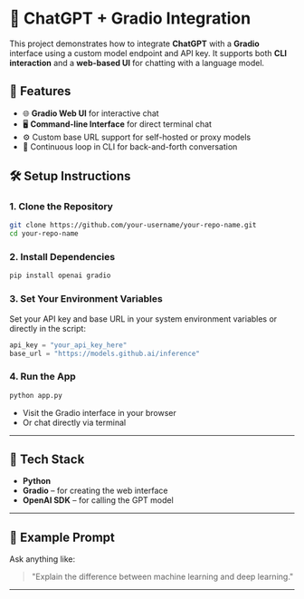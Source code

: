 
# 💬 ChatGPT + Gradio Integration

This project demonstrates how to integrate **ChatGPT** with a **Gradio** interface using a custom model endpoint and API key. It supports both **CLI interaction** and a **web-based UI** for chatting with a language model.

## 🚀 Features

* 🌐 **Gradio Web UI** for interactive chat
* 🖥️ **Command-line Interface** for direct terminal chat
* ⚙️ Custom base URL support for self-hosted or proxy models
* 🔁 Continuous loop in CLI for back-and-forth conversation

## 🛠️ Setup Instructions

### 1. Clone the Repository

```bash
git clone https://github.com/your-username/your-repo-name.git
cd your-repo-name
```

### 2. Install Dependencies

```bash
pip install openai gradio
```

### 3. Set Your Environment Variables

Set your API key and base URL in your system environment variables or directly in the script:

```python
api_key = "your_api_key_here"
base_url = "https://models.github.ai/inference"
```

### 4. Run the App

```bash
python app.py
```

* Visit the Gradio interface in your browser
* Or chat directly via terminal

---

## 🧠 Tech Stack

* **Python**
* **Gradio** – for creating the web interface
* **OpenAI SDK** – for calling the GPT model

---

## 📝 Example Prompt

Ask anything like:

> "Explain the difference between machine learning and deep learning."

---


